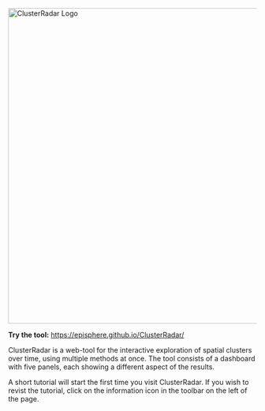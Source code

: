 <img src="https://episphere.github.io/ClusterRadar/images/ClusterRadarLogo.png" alt="ClusterRadar Logo" style="width: 640px" >

**Try the tool:** https://episphere.github.io/ClusterRadar/

ClusterRadar is a web-tool for the interactive exploration of spatial clusters over time, using multiple methods at once. The tool consists of a dashboard with five panels, each showing a different aspect of the results. 

A short tutorial will start the first time you visit ClusterRadar. If you wish to revist the tutorial, click on the information icon in the toolbar on the left of the page. 
